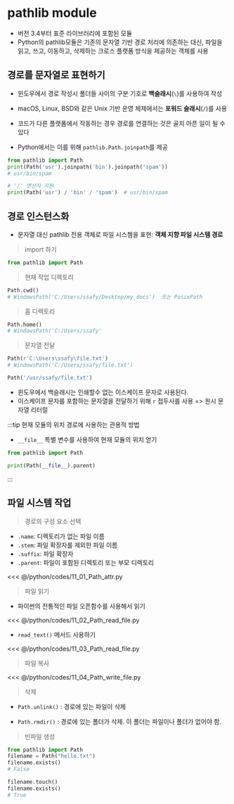 # pathlib module

- 버전 3.4부터 표준 라이브러리에 포함된 모듈
- Python의 pathlib모듈은 기존의 문자열 기반 경로 처리에 의존하는 대신, 파일을 읽고, 쓰고, 이동하고, 삭제하는 크로스 플랫폼 방식을 제공하는 객체를 사용

## 경로를 문자열로 표현하기

- 윈도우에서 경로 작성시 폴더들 사이의 구분 기호로 **백슬래시**(`\`)를 사용하여 작성
- macOS, Linux, BSD와 같은 Unix 기반 운영 체제에서는 **포워드 슬래시**(`/`)를 사용
- 코드가 다른 플랫폼에서 작동하는 경우 경로를 연결하는 것은 골치 아픈 일이 될 수 있다

- Python에서는 이를 위해 `pathlib.Path.joinpath`를 제공


```python
from pathlib import Path
print(Path('usr').joinpath('bin').joinpath('spam'))
# usr/bin/spam

# '/' 연산자 지원
print(Path('usr') / 'bin' / 'spam')  # usr/bin/spam
```


## 경로 인스턴스화

- 문자열 대신 pathlib 전용 객체로 파일 시스쳄을 표현: **객체 지향 파일 시스템 경로**


> import 하기

```python
from pathlib import Path
```

> 현재 작업 디렉토리

```python
Path.cwd()
# WindowsPath('C:/Users/ssafy/Desktop/my_docs')  또는 PosixPath
```

> 홈 디렉토리
```python
Path.home()
# WindowsPath('C:/Users/ssafy'
```

> 문자열 전달

```python
Path(r'C:\Users\ssafy\file.txt')
# WindowsPath('C:/Users/ssafy/file.txt')

Path('/usr/ssafy/file.txt')
```
- 윈도우에서 백슬래시는 인쇄할수 없는 이스케이프 문자로 사용된다.
- 이스케이프 문자를 포함하는 문자열을 전달하기 위해 `r` 접두사를 사용 => 원시 문자열 리터럴

:::tip 현재 모듈의 위치 경로에 사용하는 관용적 방법

- `__file__` 특별 변수를 사용하여 현재 모듈의 위치 얻기

```python
from pathlib import Path

print(Path(__file__).parent)
```
:::


## 파일 시스템 작업

> 경로의 구성 요소 선택
- `.name`: 디렉토리가 없는 파일 이름
- `.stem`: 파일 확장자를 제외한 파일 이름
- `.suffix`: 파일 확장자
- `.parent`: 파일이 포함된 디렉토리 또는 부모 디렉토리


<<< @/python/codes/11_01_Path_attr.py



> 파일 읽기

- 파이썬의 전통적인 파일 오픈함수를 사용해서 읽기

<<< @/python/codes/11_02_Path_read_file.py

- `read_text()` 메서드 사용하기

<<< @/python/codes/11_03_Path_read_file.py


> 파일 복사

<<< @/python/codes/11_04_Path_write_file.py

> 삭제

- `Path.unlink()` : 경로에 있는 파일이 삭제

- `Path.rmdir()` : 경로에 있는 폴더가 삭제. 이 폴더는 파일이나 폴더가 없어야 함.


> 빈파일 생성
```python
from pathlib import Path
filename = Path("hello.txt")
filename.exists()
# False

filename.touch()
filename.exists()
# True

```
